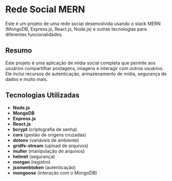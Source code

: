 # Rede Social MERN

Este é um projeto de uma rede social desenvolvida usando o stack MERN (MongoDB, Express.js, React.js, Node.js) e outras tecnologias para diferentes funcionalidades.

## Resumo

Este projeto é uma aplicação de mídia social completa que permite aos usuários compartilhar postagens, imagens e interagir com outros usuários. Ele inclui recursos de autenticação, armazenamento de mídia, segurança de dados e muito mais.

## Tecnologias Utilizadas

- **Node.js**
- **MongoDB**
- **Express.js**
- **React.js**
- **bcrypt** (criptografia de senha)
- **cors** (gestão de origens cruzadas)
- **dotenv** (variáveis de ambiente)
- **gridfs-stream** (upload de arquivos)
- **multer** (manipulação de arquivos)
- **helmet** (segurança)
- **morgan** (registro)
- **jsonwebtoken** (autenticação)
- **mongoose** (interação com o MongoDB)
